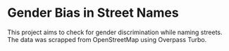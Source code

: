 # Gender Bias in Street Names 
This project aims to check for gender discrimination while naming streets. The data was scrapped from OpenStreetMap using Overpass Turbo.
